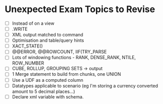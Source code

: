 # Unexpected Exam Topics to Revise
- [ ] Instead of on a view
- [ ] <string column>.WRITE
- [ ] XML output matched to command
- [ ] Optimisation and table/query hints
- [ ] XACT_STATE()
- [ ] @@ERROR, @@ROWCOUNT, IIF(TRY_PARSE
- [ ] Lots of windowing functions - RANK, DENSE\_RANK, NTILE, ROW\_NUMBER
- [ ] CUBE, ROLLUP, GROUPING SETS -> output
- [ ] 1 Merge statement to build from chunks, one UNION
- [ ] Use a UDF as a computed column
- [ ] Datatypes applicable to scenario (eg I'm storing a currency converted amount to 5 decimal places...)
- [ ] Declare xml variable with schema.